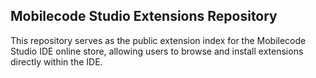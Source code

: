 ## Mobilecode Studio Extensions Repository
This repository serves as the public extension index for the Mobilecode Studio IDE online store, allowing users to browse and install extensions directly within the IDE.
